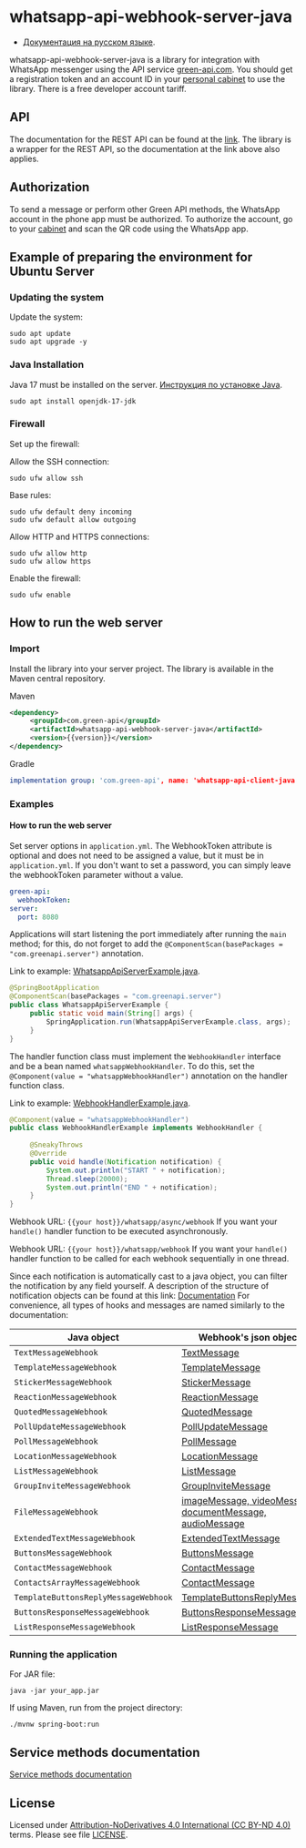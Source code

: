 # whatsapp-api-webhook-server-java

- [Документация на русском языке](src/main/java/com/greenapi/server/docs/README_RU.md).

whatsapp-api-webhook-server-java is a library for integration with WhatsApp messenger using the API
service [green-api.com](https://green-api.com/en/). You should get a registration token and an account ID in
your [personal cabinet](https://console.green-api.com/) to use the library. There is a free developer account tariff.

## API

The documentation for the REST API can be found at the [link](https://green-api.com/en/docs/). The library is a wrapper
for the REST API, so the documentation at the link above also applies.

## Authorization

To send a message or perform other Green API methods, the WhatsApp account in the phone app must be authorized. To
authorize the account, go to your [cabinet](https://console.green-api.com/) and scan the QR code using the WhatsApp app.

## Example of preparing the environment for Ubuntu Server

### Updating the system

Update the system:

```shell
sudo apt update
sudo apt upgrade -y
```

### Java Installation

Java 17 must be installed on the server. [Инструкция по установке Java](https://openjdk.org/install/).

```shell
sudo apt install openjdk-17-jdk
```

### Firewall

Set up the firewall:

Allow the SSH connection:

```shell
sudo ufw allow ssh
```

Base rules:

```shell
sudo ufw default deny incoming
sudo ufw default allow outgoing
```

Allow HTTP and HTTPS connections:

```shell
sudo ufw allow http
sudo ufw allow https
```

Enable the firewall:

```shell
sudo ufw enable
```

## How to run the web server

### Import

Install the library into your server project. The library is available in the Maven central repository.

Maven
```xml
<dependency>
     <groupId>com.green-api</groupId>
     <artifactId>whatsapp-api-webhook-server-java</artifactId>
     <version>{{version}}</version>
</dependency>
```

Gradle
```yaml
implementation group: 'com.green-api', name: 'whatsapp-api-client-java', version: 'version'
```

### Examples

#### How to run the web server

Set server options in `application.yml`.
The WebhookToken attribute is optional and does not need to be assigned a value, but it must be in `application.yml`.
If you don't want to set a password, you can simply leave the webhookToken parameter without a value.

```yaml
green-api:
  webhookToken:
server:
  port: 8080
```

Applications will start listening the port immediately after running the `main` method; 
for this, do not forget to add the `@ComponentScan(basePackages = "com.greenapi.server")` annotation.

Link to example: [WhatsappApiServerExample.java](src/main/java/com/greenapi/server/examples/WhatsappApiServerExample.java).

```java
@SpringBootApplication
@ComponentScan(basePackages = "com.greenapi.server")
public class WhatsappApiServerExample {
     public static void main(String[] args) {
         SpringApplication.run(WhatsappApiServerExample.class, args);
     }
}
```

The handler function class must implement the `WebhookHandler` interface and be a bean named `whatsappWebhookHandler`.
To do this, set the `@Component(value = "whatsappWebhookHandler")` annotation on the handler function class.

Link to example: [WebhookHandlerExample.java](src/main/java/com/greenapi/server/examples/WebhookHandlerExample.java).

```java
@Component(value = "whatsappWebhookHandler")
public class WebhookHandlerExample implements WebhookHandler {
    
     @SneakyThrows
     @Override
     public void handle(Notification notification) {
         System.out.println("START " + notification);
         Thread.sleep(20000);
         System.out.println("END " + notification);
     }
}
```

Webhook URL: `{{your host}}/whatsapp/async/webhook`
If you want your `handle()` handler function to be executed asynchronously.

Webhook URL: `{{your host}}/whatsapp/webhook`
If you want your `handle()` handler function to be called for each webhook sequentially in one thread.

Since each notification is automatically cast to a java object, you can filter the notification by any field yourself.
A description of the structure of notification objects can be found at this link: [Documentation](https://green-api.com/docs/api/receiving/notifications-format/type-webhook/)
For convenience, all types of hooks and messages are named similarly to the documentation:

| Java object                           | Webhook's json object                                                                                                                                       |
|---------------------------------------|-------------------------------------------------------------------------------------------------------------------------------------------------------------|
| `TextMessageWebhook`                  | [TextMessage](https://greenapi.com/en/docs/api/receiving/notifications-format/incoming-message/TextMessage/)                                                |
| `TemplateMessageWebhook`              | [TemplateMessage](https://greenapi.com/en/docs/api/receiving/notifications-format/incoming-message/TemplateMessage/)                                        |
| `StickerMessageWebhook`               | [StickerMessage](https://greenapi.com/en/docs/api/receiving/notifications-format/incoming-message/StickerMessage/)                                          |
| `ReactionMessageWebhook`              | [ReactionMessage](https://greenapi.com/en/docs/api/receiving/notifications-format/incoming-message/ReactionMessage/)                                        |
| `QuotedMessageWebhook`                | [QuotedMessage](https://greenapi.com/en/docs/api/receiving/notifications-format/incoming-message/QuotedMessage/)                                            |
| `PollUpdateMessageWebhook`            | [PollUpdateMessage](https://greenapi.com/en/docs/api/receiving/notifications-format/incoming-message/PollUpdateMessage/)                                    |
| `PollMessageWebhook`                  | [PollMessage](https://greenapi.com/en/docs/api/receiving/notifications-format/incoming-message/PollMessage/)                                                |
| `LocationMessageWebhook`              | [LocationMessage](https://greenapi.com/en/docs/api/receiving/notifications-format/incoming-message/LocationMessage/)                                        |
| `ListMessageWebhook`                  | [ListMessage](https://greenapi.com/en/docs/api/receiving/notifications-format/incoming-message/ListMessage/)                                                |
| `GroupInviteMessageWebhook`           | [GroupInviteMessage](https://greenapi.com/en/docs/api/receiving/notifications-format/incoming-message/GroupInviteMessage/)                                  |
| `FileMessageWebhook`                  | [imageMessage, videoMessage, documentMessage, audioMessage](https://greenapi.com/en/docs/api/receiving/notifications-format/incoming-message/ImageMessage/) |
| `ExtendedTextMessageWebhook`          | [ExtendedTextMessage](https://greenapi.com/en/docs/api/receiving/notifications-format/incoming-message/ExtendedTextMessage/)                                |
| `ButtonsMessageWebhook`               | [ButtonsMessage](https://greenapi.com/en/docs/api/receiving/notifications-format/incoming-message/ButtonsMessage/)                                          |
| `ContactMessageWebhook`               | [ContactMessage](https://greenapi.com/en/docs/api/receiving/notifications-format/incoming-message/ContactMessage/)                                          |
| `ContactsArrayMessageWebhook`         | [ContactMessage](https://greenapi.com/en/docs/api/receiving/notifications-format/incoming-message/ContactsArrayMessage/)                                    |
| `TemplateButtonsReplyMessageWebhook`  | [TemplateButtonsReplyMessage](https://greenapi.com/en/docs/api/receiving/notifications-format/selected-buttons/TemplateButtonsReplyMessage/)                |
| `ButtonsResponseMessageWebhook`       | [ButtonsResponseMessage](https://greenapi.com/en/docs/api/receiving/notifications-format/selected-buttons/ButtonsResponseMessage/)                          |
| `ListResponseMessageWebhook`          | [ListResponseMessage](https://greenapi.com/en/docs/api/receiving/notifications-format/selected-buttons/ListResponseMessage/)                                |


### Running the application

For JAR file:

```shell
java -jar your_app.jar
```

If using Maven, run from the project directory:

```shell
./mvnw spring-boot:run
```

## Service methods documentation

[Service methods documentation](https://green-api.com/en/docs/api/)

## License

Licensed under [
Attribution-NoDerivatives 4.0 International (CC BY-ND 4.0)
](https://creativecommons.org/licenses/by-nd/4.0/) terms.
Please see file [LICENSE](LICENSE.txt).